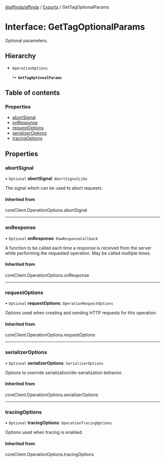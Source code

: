 [@affinda/affinda](../README.md) / [Exports](../modules.md) / GetTagOptionalParams

# Interface: GetTagOptionalParams

Optional parameters.

## Hierarchy

- `OperationOptions`

  ↳ **`GetTagOptionalParams`**

## Table of contents

### Properties

- [abortSignal](GetTagOptionalParams.md#abortsignal)
- [onResponse](GetTagOptionalParams.md#onresponse)
- [requestOptions](GetTagOptionalParams.md#requestoptions)
- [serializerOptions](GetTagOptionalParams.md#serializeroptions)
- [tracingOptions](GetTagOptionalParams.md#tracingoptions)

## Properties

### abortSignal

• `Optional` **abortSignal**: `AbortSignalLike`

The signal which can be used to abort requests.

#### Inherited from

coreClient.OperationOptions.abortSignal

___

### onResponse

• `Optional` **onResponse**: `RawResponseCallback`

A function to be called each time a response is received from the server
while performing the requested operation.
May be called multiple times.

#### Inherited from

coreClient.OperationOptions.onResponse

___

### requestOptions

• `Optional` **requestOptions**: `OperationRequestOptions`

Options used when creating and sending HTTP requests for this operation.

#### Inherited from

coreClient.OperationOptions.requestOptions

___

### serializerOptions

• `Optional` **serializerOptions**: `SerializerOptions`

Options to override serialization/de-serialization behavior.

#### Inherited from

coreClient.OperationOptions.serializerOptions

___

### tracingOptions

• `Optional` **tracingOptions**: `OperationTracingOptions`

Options used when tracing is enabled.

#### Inherited from

coreClient.OperationOptions.tracingOptions
